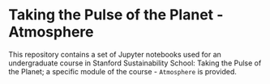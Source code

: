 # Taking the Pulse of the Planet - Atmosphere
This repository contains a set of Jupyter notebooks used for an undergraduate course in Stanford Sustainability School: Taking the Pulse of the Planet; a specific module of the course - `Atmosphere` is provided.
